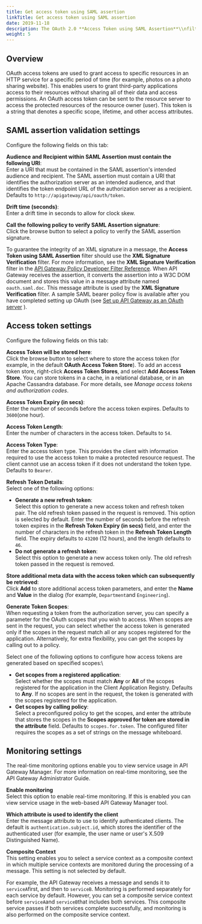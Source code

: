 ```yaml
---
title: Get access token using SAML assertion
linkTitle: Get access token using SAML assertion
date: 2019-11-18
description: The OAuth 2.0 **Access Token using SAML Assertion**\\nfilter enables an OAuth client to request an access token using a SAML assertion. This supports the OAuth 2.0 SAML flow, which is used when a client wishes to utilize an existing trust relationship, expressed through the semantics of the SAML assertion, without a direct user approval step at the authorization server. For more details on supported OAuth flows, see [OAuth 2.0 authentication flows](/docs/apigw_oauth/oauth_flows/).
weight: 5
---
```


## Overview

OAuth access tokens are used to grant access to specific resources in an HTTP service for a specific period of time (for example, photos on a photo sharing website). This enables users to grant third-party applications access to their resources without sharing all of their data and access permissions. An OAuth access token can be sent to the resource server to access the protected resources of the resource owner (user). This token is a string that denotes a specific scope, lifetime, and other access attributes.

## SAML assertion validation settings

Configure the following fields on this tab:

**Audience and Recipient within SAML Assertion must contain the following URI**:\
Enter a URI that must be contained in the SAML assertion's intended audience and recipient. The SAML assertion must contain a URI that identifies the authorization server as an intended audience, and that identifies the token endpoint URL of the authorization server as a recipient. Defaults to `http://apigateway/api/oauth/token`.

**Drift time (seconds)**:\
Enter a drift time in seconds to allow for clock skew.

**Call the following policy to verify SAML Assertion signature**:\
Click the browse button to select a policy to verify the SAML assertion signature.

To guarantee the integrity of an XML signature in a message, the **Access Token using SAML Assertion** filter should use the **XML Signature Verification**
filter. For more information, see the **XML Signature Verification** filter in the [API Gateway Policy Developer Filter Reference](/bundle/APIGateway_77_PolicyDevFilterReference_allOS_en_HTML5/). When API Gateway receives the assertion, it converts the assertion into a W3C DOM document and stores this value in a message attribute named `oauth.saml.doc`. This message attribute is used by the **XML Signature Verification** filter. A sample SAML bearer policy flow is available after you have completed setting up OAuth (see [Set up API Gateway as an OAuth server](/docs/apigw_oauth/gw_oauth_resource_server/) ).

## Access token settings

Configure the following fields on this tab:

**Access Token will be stored here**:\
Click the browse button to select where to store the access token (for example, in the default **OAuth Access Token Store**). To add an access token store, right-click **Access Token Stores**, and select **Add Access Token Store**. You can store tokens in a cache, in a relational database, or in an Apache Cassandra database. For more details, see *Manage access tokens and authorization codes*.

**Access Token Expiry (in secs)**:\
Enter the number of seconds before the access token expires. Defaults to `3600`(one hour).

**Access Token Length**:\
Enter the number of characters in the access token. Defaults to `54`.

**Access Token Type**:\
Enter the access token type. This provides the client with information required to use the access token to make a protected resource request. The client cannot use an access token if it does not understand the token type. Defaults to `Bearer`.

**Refresh Token Details**:\
Select one of the following options:

* **Generate a new refresh token**:\
Select this option to generate a new access token and refresh token pair. The old refresh token passed in the request is removed. This option is selected by default.
Enter the number of seconds before the refresh token expires in the **Refresh Token Expiry (in secs)** field, and enter the number of characters in the refresh token in the **Refresh Token Length** field. The expiry defaults to `43200` (12 hours), and the length defaults to `46`.
* **Do not generate a refresh token**:\
Select this option to generate a new access token only. The old refresh token passed in the request is removed.

**Store additional meta data with the access token which can subsequently be retrieved**:\
Click **Add** to store additional access token parameters, and enter the **Name** and **Value** in the dialog (for example, `Department`and `Engineering`).

**Generate Token Scopes**:\
When requesting a token from the authorization server, you can specify a parameter for the OAuth scopes that you wish to access. When scopes are sent in the request, you can select whether the access token is generated only if the scopes in the request match all or any scopes registered for the application. Alternatively, for extra flexibility, you can get the scopes by calling out to a policy.

Select one of the following options to configure how access tokens are generated based on specified scopes:\

* **Get scopes from a registered application**:\
Select whether the scopes must match **Any** or **All** of the scopes registered for the application in the Client Application Registry. Defaults to **Any**. If no scopes are sent in the request, the token is generated with the scopes registered for the application.
* **Get scopes by calling policy**:\
Select a preconfigured policy to get the scopes, and enter the attribute that stores the scopes in the **Scopes approved for token are stored in the attribute** field. Defaults to `scopes.for.token`. The configured filter requires the scopes as a set of strings on the message whiteboard.

## Monitoring settings

The real-time monitoring options enable you to view service usage in API Gateway Manager. For more information on real-time monitoring, see the API Gateway Administrator Guide.

**Enable monitoring**\
Select this option to enable real-time monitoring. If this is enabled you can view service usage in the web-based API Gateway Manager tool.

**Which attribute is used to identify the client**\
Enter the message attribute to use to identify authenticated clients. The default is `authentication.subject.id`, which stores the identifier of the authenticated user (for example, the user name or user's X.509 Distinguished Name).

**Composite Context**\
This setting enables you to select a service context as a composite context in which multiple service contexts are monitored during the processing of a message. This setting is not selected by default.

For example, the API Gateway receives a message and sends it to `serviceA`first, and then to `serviceB`. Monitoring is performed separately for each service by default. However, you can set a composite service context before `serviceA`and `serviceB`that includes both services. This composite service passes if both services complete successfully, and monitoring is also performed on the composite service context.
